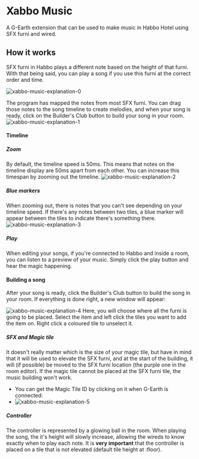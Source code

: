 # Xabbo Music
A G-Earth extension that can be used to make music in Habbo Hotel using SFX furni and wired.

## How it works
SFX furni in Habbo plays a different note based on the height of that furni. With that being said, you can play a song if you use this furni at the correct order and time.

![xabbo-music-explanation-0](https://github-production-user-asset-6210df.s3.amazonaws.com/34200697/253653172-adab33c8-6619-45c5-a05b-e9d09d0c3d3e.png)

The program has mapped the notes from most SFX furni. You can drag those notes to the song timeline to create melodies, and when your song is ready, click on the Builder's Club button to build your song in your room.
![xabbo-music-explanation-1](https://github-production-user-asset-6210df.s3.amazonaws.com/34200697/253669100-efdbdbb9-8a0a-4af7-a1de-15a6ff652636.png)

#### Timeline
##### Zoom
By default, the timeline speed is 50ms. This means that notes on the timeline display are 50ms apart from each other. You can increase this timespan by zooming out the timeline.
![xabbo-music-explanation-2](https://github-production-user-asset-6210df.s3.amazonaws.com/34200697/253656720-660fd924-0689-4509-a7ab-60c9951eaba6.png)

##### Blue markers
When zooming out, there is notes that you can't see depending on your timeline speed. If there's any notes between two tiles, a blue marker will appear between the tiles to indicate there's something there.
![xabbo-music-explanation-3](https://github-production-user-asset-6210df.s3.amazonaws.com/34200697/253657280-04e9dd1e-90be-43ea-9fc0-50031fa634d2.png)

##### Play
When editing your songs, if you're connected to Habbo and inside a room, you can listen to a preview of your music. Simply click the play button and hear the magic happening.

#### Building a song
After your song is ready, click the Builder's Club button to build the song in your room. If everything is done right, a new window will appear:

![xabbo-music-explanation-4](https://github-production-user-asset-6210df.s3.amazonaws.com/34200697/253669416-395ae77a-733e-42a7-8512-635e68b53dae.png)
Here, you will choose where all the furni is going to be placed. Select the item and left click the tiles you want to add the item on. Right click a coloured tile to unselect it.

##### SFX and Magic tile
It doesn't really matter which is the size of your magic tile, but have in mind that it will be used to elevate the SFX furni, and at the start of the building, it will (if possible) be moved to the SFX furni location (the purple one in the room editor). If the magic tile cannot be placed at the SFX furni tile, the music building won't work.
* You can get the Magic Tile ID by clicking on it when G-Earth is connected:
* ![xabbo-music-explanation-5](https://github.com/scottstamp/RoomExfiltrator/assets/34200697/76596338-9697-4bc3-ba33-2e9e4882091e)

##### Controller
The controller is represented by a glowing ball in the room. When playing the song, the it's height will slowly increase, allowing the wireds to know exactly when to play each note. It is **very important** that the controller is placed on a tile that is not elevated (default tile height at :floor).